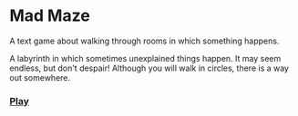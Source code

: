 # Mad Maze
A text game about walking through rooms in which something happens.

A labyrinth in which sometimes unexplained things happen. It may seem endless, but don't despair! Although you will walk in circles, there is a way out somewhere.

### [Play](https://mixelte.github.io/mad-maze-game/)
